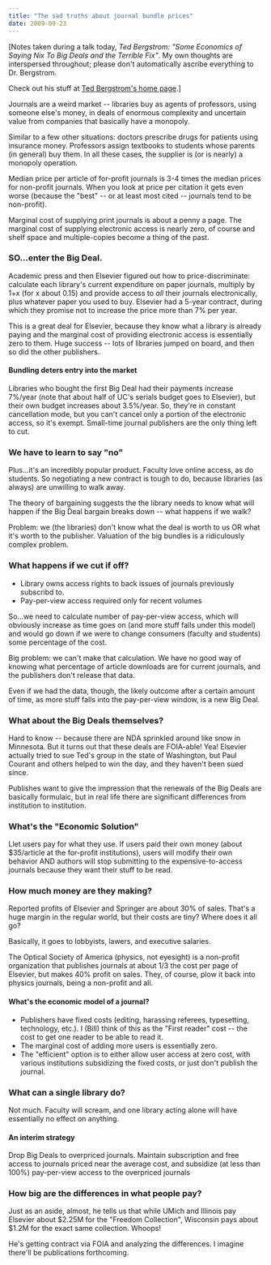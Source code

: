 ```yaml
---
title: "The sad truths about journal bundle prices"
date: 2009-09-23
---
```


[Notes taken during a talk today, *Ted Bergstrom: "Some Economics of Saying Nix To Big Deals and the Terrible Fix"*. My own thoughts are interspersed throughout; please don't automatically ascribe everything to Dr. Bergstrom.

Check out his stuff at [Ted Bergstrom's home page](http://www.econ.ucsb.edu/~tedb/).]

Journals are a weird market -- libraries buy as agents of professors, using someone else's money, in deals of enormous complexity and uncertain value from companies that basically have a monopoly.

Similar to a few other situations: doctors prescribe drugs for patients using insurance money. Professors assign textbooks to students whose parents (in general) buy them. In all these cases, the supplier is (or is nearly) a monopoly operation.

Median price per article of for-profit journals is 3-4 times the median prices for non-profit journals. When you look at price per citation it gets even worse (because the "best" -- or at least most cited -- journals tend to be non-profit).

Marginal cost of supplying print journals is about a penny a page. The marginal cost of supplying electronic access is nearly zero, of course and shelf space and multiple-copies become a thing of the past.

### SO...enter the Big Deal.

Academic press and then Elsevier figured out how to price-discriminate: calculate each library's current expenditure on paper journals, multiply by 1+x (for x about 0.15) and provide access to *all* their journals electronically, plus whatever paper you used to buy. Elsevier had a 5-year contract, during which they promise not to increase the price more than 7% per year.

This is a great deal for Elsevier, because they know what a library is already paying and the marginal cost of providing electronic access is essentially zero to them. Huge success -- lots of libraries jumped on board, and then so did the other publishers.

#### Bundling deters entry into the market

Libraries who bought the first Big Deal had their payments increase 7%/year (note that about half of UC's serials budget goes to Elsevier), but their own budget increases about 3.5%/year. So, they're in constant cancellation mode, but you can't cancel only a portion of the electronic access, so it's exempt. Small-time journal publishers are the only thing left to cut.

### We have to learn to say "no"

Plus...it's an incredibly popular product. Faculty love online access, as do students. So negotiating a new contract is tough to do, because libraries (as always) are unwilling to walk away.

The theory of bargaining suggests the the library needs to know what will happen if the Big Deal bargain breaks down -- what happens if we walk? 

Problem: we (the libraries) don't know what the deal is worth to us OR what it's worth to the publisher. Valuation of the big bundles is a ridiculously complex problem. 

### What happens if we cut if off?

  * Library owns access rights to back issues of journals previously subscribd to.
  * Pay-per-view access required only for recent volumes

So...we need to calculate number of pay-per-view access, which will obviously increase as time goes on (and more stuff falls under this model) and would go down if we were to change consumers (faculty and students) some percentage of the cost.

Big problem: we can't make that calculation. We have no good way of knowing what percentage of article downloads are for current journals, and the publishers don't release that data. 

Even if we had the data, though, the likely outcome after a certain amount of time, as more stuff falls into the pay-per-view window, is a new Big Deal.

### What about the Big Deals themselves?

Hard to know -- because there are NDA sprinkled around like snow in Minnesota. But it turns out that these deals are FOIA-able! Yea! Elsevier actually tried to sue Ted's group in the state of Washington, but Paul Courant and others helped to win the day, and they haven't been sued since. 

Publishes want to give the impression that the renewals of the Big Deals are basically formulaic, but in real life there are significant differences from institution to institution.

### What's the "Economic Solution"

Llet users pay for what they use. If users paid their own money (about $35/article at the for-profit institutions), users will modify their own behavior AND authors will stop submitting to the expensive-to-access journals because they want their stuff to be read. 

### How much money are they making?

Reported profits of Elsevier and Springer are about 30% of sales. That's a huge margin in the regular world, but their costs are tiny? Where does it all go? 

Basically, it goes to lobbyists, lawers, and executive salaries.

The Optical Society of America (physics, not eyesight) is a non-profit organization that publishes journals at about 1/3 the cost per page of Elsevier, but makes 40% profit on sales. They, of course, plow it back into physics journals, being a non-profit and all.

#### What's the economic model of a journal?

  * Publishers have fixed costs (editing, harassing referees, typesetting, technology, etc.). I (Bill) think of this as the "First reader" cost -- the cost to get one reader to be able to read it.
  * The marginal cost of adding more users is essentially zero.
  * The "efficient" option is to either allow user access at zero cost, with various institutions subsidizing the fixed costs, or just don't publish the journal.

### What can a single library do?

Not much. Faculty will scream, and one library acting alone will have essentially no effect on anything.

#### An interim strategy

Drop Big Deals to overpriced journals. Maintain subscription and free access to journals priced near the average cost, and subsidize (at less than 100%) pay-per-view access to the overpriced journals 

### How big are the differences in what people pay?

Just as an aside, almost, he tells us that while UMich and Illinois pay Elsevier about $2.25M for the "Freedom Collection", Wisconsin pays about $1.2M for the exact same collection. Whoops!

He's getting contract via FOIA and analyzing the differences. I imagine there'll be publications forthcoming.

